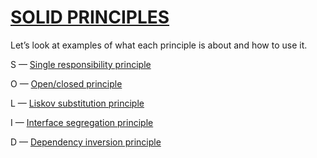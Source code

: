 # [SOLID PRINCIPLES](#solid-principles)

Let’s look at examples of what each principle is about and how to use it.

S — [Single responsibility principle]()

O — [Open/closed principle]()

L — [Liskov substitution principle](./README-LSP.md)

I — [Interface segregation principle]()

D — [Dependency inversion principle]()